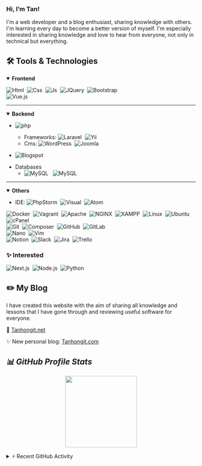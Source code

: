 ###  Hi, I’m Tan!

I'm a web developer and a blog enthusiast, sharing knowledge with others.
I'm learning every day to become a better version of myself. I'm especially interested in sharing knowledge and love to hear from everyone, not only in technical but everything.

## 🛠 Tools & Technologies

<details open>
    <summary><b>Frontend</b></summary>
    <p></p>
    <img alt="Html" src="https://img.shields.io/badge/-HTML-001a33?style=flat&logo=HTML5"/>&nbsp;
    <img alt="Css" src="https://img.shields.io/badge/-CSS-001a33?style=flat&logo=CSS3&logoColor=1572B6"/>&nbsp;
    <img alt="Js" src="https://img.shields.io/badge/-JavaScript-001a33?style=flat&logo=javascript"/>&nbsp;
    <img alt="JQuery" src="https://img.shields.io/badge/-jQuery-001a33?style=flat&logo=jquery"/>&nbsp;
    <img alt="Bootstrap" src="https://img.shields.io/badge/-Bootstrap-001a33?style=flat&logo=bootstrap&logoColor=563D7C"/>&nbsp;
    <br>
    <img alt="Vue.js" src="https://img.shields.io/badge/-Vue.js-001a33?style=flat&logo=Vue.js"/>&nbsp;
</details>

<hr>

<details open>
    <summary><b>Backend</b></summary>
    <p></p>
    <ul>
        <li><img alt="php" src="https://img.shields.io/badge/-PHP-001a33?style=flat&logo=php"/></li>
        <ul>
            <li>
                Frameworks: <img alt="Laravel" src="https://img.shields.io/badge/Laravel-001a33?logo=Laravel"/>&nbsp; <img alt="Yii" src="https://img.shields.io/badge/Yii-001a33?logo=Yii"/>
            </li>
            <li>
                Cms: <img alt="WordPress" src="https://img.shields.io/badge/WordPress-001a33?logo=wordpress"/>&nbsp;
                <img alt="Joomla" src="https://img.shields.io/badge/Joomla-001a33?logo=Joomla"/>
            </li>
        </ul>
    </ul>
    <ul>
        <li><img alt="Blogspot" src="https://img.shields.io/badge/Blogspot-001a33?logo=Blogger"/></li>
    </ul>
    <ul>
        <li>Databases
        <ul>
            <li>
                <img alt="MySQL" src="https://img.shields.io/badge/-MySQL-001a33?style=flat&logo=MySQL"/>
                &nbsp;
                <img alt="MySQL" src="https://img.shields.io/badge/MariaDB-001a33?style=flat&logo=MariaDB"/>
            </li>
        </ul>
        </li>
    </ul>
</details>

<hr>

<details open>
    <summary><b>Others</b></summary>
    <p></p>
    <ul>
        <li>IDE: <img alt="PhpStorm" src="https://img.shields.io/badge/PhpStorm-001a33?style=flat&logo=phpstorm"/>&nbsp;
            <img alt="Visual" src="https://img.shields.io/badge/Visual%20Studio%20Code-001a33?style=flat&logo=visual-studio-code&logoColor=007ACC"/>&nbsp;
            <img alt="Atom" src="https://img.shields.io/badge/Atom-001a33?style=flat&logo=Atom&logoColor=007ACC"/>
        </li>
    </ul>
</details>

![Docker](https://img.shields.io/badge/Docker-001a33?style=flat&logo=Docker)&nbsp;
![Vagrant](https://img.shields.io/badge/Vagrant-001a33?style=flat&logo=Vagrant&logoColor=1868F2)&nbsp;
![Apache](https://img.shields.io/badge/Apache-001a33?style=flat&logo=Apache&logoColor=D22128)&nbsp;
![NGINX](https://img.shields.io/badge/NGINX-001a33?style=flat&logo=NGINX&logoColor=009639)&nbsp;
![XAMPP](https://img.shields.io/badge/XAMPP-001a33?style=flat&logo=xampp)&nbsp;
![Linux](https://img.shields.io/badge/Linux-001a33?style=flat&logo=linux)&nbsp;
![Ubuntu](https://img.shields.io/badge/Ubuntu-001a33?style=flat&logo=Ubuntu)&nbsp;
![cPanel](https://img.shields.io/badge/cPanel-001a33?style=flat&logo=cPanel)&nbsp;
<br>
![Git](https://img.shields.io/badge/Git-001a33?style=flat&logo=git)&nbsp;
![Composer](https://img.shields.io/badge/Composer-001a33?style=flat&logo=composer)&nbsp;
![GitHub](https://img.shields.io/badge/GitHub-001a33?style=flat&logo=github)&nbsp;
![GitLab](https://img.shields.io/badge/GitLab-001a33?style=flat&logo=gitlab)&nbsp;
<br>
![Nano](https://img.shields.io/badge/Nano-001a33?style=flat&logo=Nano)&nbsp;
![Vim](https://img.shields.io/badge/Vim-001a33?style=flat&logo=Vim&logoColor=019733)&nbsp;
<br>
![Notion](https://img.shields.io/badge/Notion-001a33?style=flat&logo=Notion)&nbsp;
![Slack](https://img.shields.io/badge/Slack-001a33?style=flat&logo=Slack&logoColor=4A154B)&nbsp;
![Jira](https://img.shields.io/badge/Jira-001a33?style=flat&logo=Jira&logoColor=0052CC)&nbsp;
![Trello](https://img.shields.io/badge/Trello-001a33?style=flat&logo=Trello&logoColor=0052CC)&nbsp;

### ✨ Interested

![Next.js](https://img.shields.io/badge/Next.js-001a33?style=flat&logo=Next.js)&nbsp;
![Node.js](https://img.shields.io/badge/Node.js-001a33?style=flat&logo=Node.js)&nbsp;
![Python](https://img.shields.io/badge/Python-001a33?style=flat&logo=Python)&nbsp;

## ✏️ My Blog

I have created this website with the aim of sharing all knowledge and lessons that I have gone through and reviewing useful software for everyone.

🌱 <a title="tanhongit" target="_blank" href="https://tanhongit.net">Tanhongit.net</a>

✨ New personal blog: <a title="tanhongit" target="_blank" href="https://tanhongit.com">Tanhongit.com</a>

## ***📊 GitHub Profile Stats***

<p align="center">
  <img height="190em" src="https://github-readme-stats-eight-theta.vercel.app/api?username=tanhongit&show_icons=true&count_private=true&theme=react&hide_border=true&bg_color=1F222E&title_color=F85D7F&icon_color=F8D866"/>
</p>

<details>
  <summary>⚡ Recent GitHub Activity</summary>
  <img alt="Activity Graph" src="https://activity-graph.herokuapp.com/graph?username=tanhongit&custom_title=tanhongit's%20Contribution%20Graph&bg_color=1F222E&color=F8D866&line=F85D7F&point=FFFFFF&hide_border=true" />
  <br>
  <img alt="Trophy" src="https://github-profile-trophy.vercel.app/?username=tanhongit&theme=onedark" />

  <p align="center">
    <a title="tanhongit" href="https://github.com/tanhongit"><img src="https://komarev.com/ghpvc/?username=tanhongit"></a>
  </p>
</details>
<!--
**TanHongIT/tanhongit** is a ✨ _special_ ✨ repository because its `README.md` (this file) appears on your GitHub profile.
https://simpleicons.org/
https://gitmee.netlify.app/
Here are some ideas to get you started:

- 🔭 I’m currently working on ...
- 🌱 I’m currently learning ...
- 👯 I’m looking to collaborate on ...
- 🤔 I’m looking for help with ...
- 💬 Ask me about ...
- 📫 How to reach me: ...
- 😄 Pronouns: ...
- ⚡ Fun fact: ...
-->
